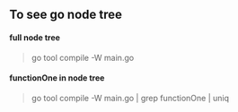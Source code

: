 ## To see go node tree

#### full node tree
> go tool compile -W main.go

#### functionOne in node tree
> go tool compile -W main.go | grep functionOne | uniq
